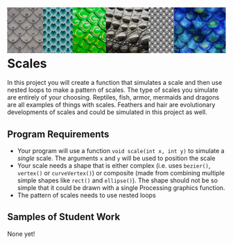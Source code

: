 ![](VariousScales.png)
Scales
======
In this project you will create a function that simulates a scale and then use nested loops to make a pattern of scales. The type of scales you simulate are entirely of your choosing. Reptiles, fish, armor, mermaids and dragons are all examples of things with scales. Feathers and hair are evolutionary developments of scales and could be simulated in this project as well.

Program Requirements
--------------------
* Your program will use a function `void scale(int x, int y)` to simulate a *single* scale. The arguments `x` and `y` will be used to position the scale
* Your scale needs a shape that is either complex (i.e. uses `bezier()`, `vertex()` or `curveVertex()`) or composite (made from combining multiple simple shapes like `rect()` and `ellipse()`). The shape should not be so simple that it could be drawn with a single Processing graphics function.
* The pattern of scales needs to use nested loops

Samples of Student Work
-----------------------
None yet!
